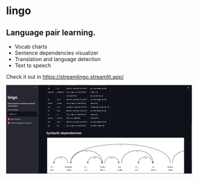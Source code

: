 # lingo
## Language pair learning.

- Vocab charts
- Sentence dependencies visualizer
- Translation and language detection
- Text to speech

Check it out in https://streamlingo.streamlit.app/ 

![Demo image](https://github.com/danplevs/lingo/blob/master/img/demo.png)

